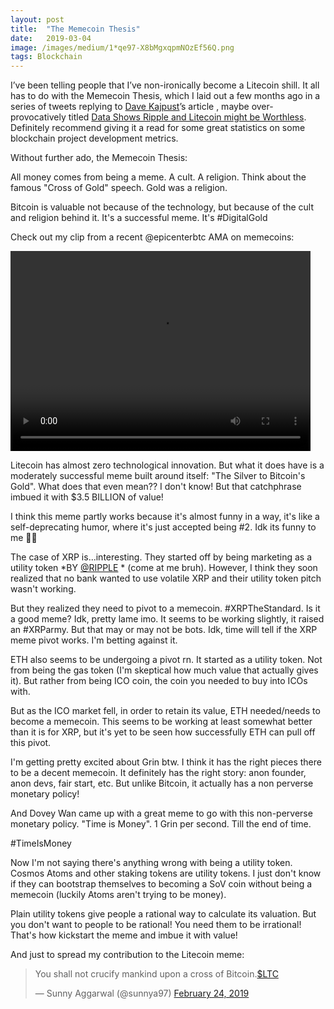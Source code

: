 ```yaml
---
layout:	post
title:	"The Memecoin Thesis"
date:	2019-03-04
image: /images/medium/1*qe97-X8bMgxqpmNOzEf56Q.png
tags: Blockchain
---
```


I’ve been telling people that I’ve non-ironically become a Litecoin shill. It all has to do with the Memecoin Thesis, which I laid out a few months ago in a series of tweets replying to [Dave Kajpust](https://medium.com/u/170fa6cab7b2)’s article , maybe over-provocatively titled [Data Shows Ripple and Litecoin might be Worthless](https://medium.com/@davekaj/data-shows-ripple-and-litecoin-might-be-worthless-99c6572d7d). Definitely recommend giving it a read for some great statistics on some blockchain project development metrics.

Without further ado, the Memecoin Thesis:

All money comes from being a meme.  A cult.  A religion.  Think about the famous "Cross of Gold" speech.  Gold was a religion.

Bitcoin is valuable not because of the technology, but because of the cult and religion behind it.  It's a successful meme.  It's #DigitalGold

Check out my clip from a recent @epicenterbtc AMA on memecoins:

<video width="480" height="320" controls="controls">
  <source src="https://video.twimg.com/ext_tw_video/1087739204409278464/pu/vid/1280x720/_pkcKofH6XIiMPaW.mp4" type="video/mp4">
</video>

Litecoin has almost zero technological innovation. But what it does have is a moderately successful meme built around itself: "The Silver to Bitcoin's Gold".  What does that even mean??  I don't know!  But that catchphrase imbued it with $3.5 BILLION of value!

I think this meme partly works because it's almost funny in a way, it's like a self-deprecating humor, where it's just accepted being #2. Idk its funny to me 🤷‍♂️

The case of XRP is...interesting.  They started off by being marketing as a utility token *BY 
[@RIPPLE](https://twitter.com/Ripple) * (come at me bruh).  However, I think they soon realized that no bank wanted to use volatile XRP and their utility token pitch wasn't working.

But they realized they need to pivot to a memecoin. #XRPTheStandard.  Is it a good meme?  Idk, pretty lame imo.  It seems to be working slightly, it raised an #XRParmy.  But that may or may not be bots.  Idk, time will tell if the XRP meme pivot works. I'm betting against it.

ETH also seems to be undergoing a pivot rn. It started as a utility token. Not from being the gas token (I'm skeptical how much value that actually gives it). But rather from being ICO coin, the coin you needed to buy into ICOs with.

But as the ICO market fell, in order to retain its value, ETH needed/needs to become a memecoin.  This seems to be working at least somewhat better than it is for XRP, but it's yet to be seen how successfully ETH can pull off this pivot.

I'm getting pretty excited about Grin btw.  I think it has the right pieces there to be a decent memecoin. It definitely has the right story: anon founder, anon devs, fair start, etc.  But unlike Bitcoin, it actually has a non perverse monetary policy!

And Dovey Wan came up with a great meme to go with this non-perverse monetary policy. "Time is Money".  1 Grin per second.  Till the end of time.

#TimeIsMoney

Now I'm not saying there's anything wrong with being a utility token. Cosmos Atoms and other staking tokens are utility tokens. I just don't know if they can bootstrap themselves to becoming a SoV coin without being a memecoin (luckily Atoms aren't trying to be money).

Plain utility tokens give people a rational way to calculate its valuation.  But you don't want to people to be rational!  You need them to be irrational!  That's how kickstart the meme and imbue it with value!



And just to spread my contribution to the Litecoin meme:

<blockquote class="twitter-tweet tw-align-center" data-theme="light"><p lang="en" dir="ltr">You shall not crucify mankind upon a cross of Bitcoin.<a href="https://twitter.com/search?q=%24LTC&amp;src=ctag&amp;ref_src=twsrc%5Etfw">$LTC</a></p>&mdash; Sunny Aggarwal (@sunnya97) <a href="https://twitter.com/sunnya97/status/1099753206576406528?ref_src=twsrc%5Etfw">February 24, 2019</a></blockquote> <script async src="https://platform.twitter.com/widgets.js" charset="utf-8"></script>